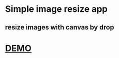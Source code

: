 # Simple image resize app

## resize images with canvas by drop

# [DEMO](https://img-resize.netlify.com/)
